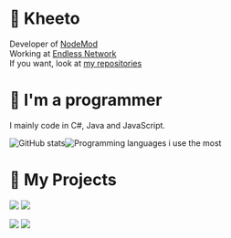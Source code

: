 # 📌 Kheeto
Developer of [NodeMod](https://github.com/NodeMod)<br>
Working at [Endless Network](https://github.com/Endless-Development)<br>
If you want, look at [my repositories](https://github.com/Kheeto?tab=repositories)<br>

# 🔎 I'm a programmer
I mainly code in C#, Java and JavaScript.

![GitHub stats](https://github-readme-stats.vercel.app/api?username=Kheeto&theme=dark&count_private=true&show_icons=true&cache_seconds=1800)![Programming languages i use the most](https://github-readme-stats.vercel.app/api/top-langs/?username=Kheeto&layout=compact&theme=dark)

# 📢 My Projects
[![](https://github-readme-stats.vercel.app/api/pin/?username=Endless-Development&repo=EndlessBot&theme=dark)](https://github.com/Endless-Development/EndlessBot)
[![](https://github-readme-stats.vercel.app/api/pin/?username=NodeMod&repo=NodeMod-Official-Bot&theme=dark)](https://github.com/NodeMod/NodeMod-Official-Bot)

[![](https://github-readme-stats.vercel.app/api/pin/?username=NodeMod&repo=NodeMod&theme=dark)](https://github.com/NodeMod/NodeMod)
[![](https://github-readme-stats.vercel.app/api/pin/?username=NodeMod&repo=NodeMod-List&theme=dark)](https://github.com/NodeMod/NodeMod-List)
